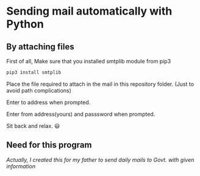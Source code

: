 # Sending mail automatically with Python

## By attaching files

First of all, Make sure that you installed smtplib module from pip3

```sh
pip3 install smtplib
```

Place the file required to attach in the mail in this repository folder. (Just to avoid path complications)

Enter to address when prompted.

Enter from address(yours) and passsword when prompted.

Sit back and relax. :smiley:

## Need for this program

*Actually, I created this for my father to send daily mails to Govt. with given information*
